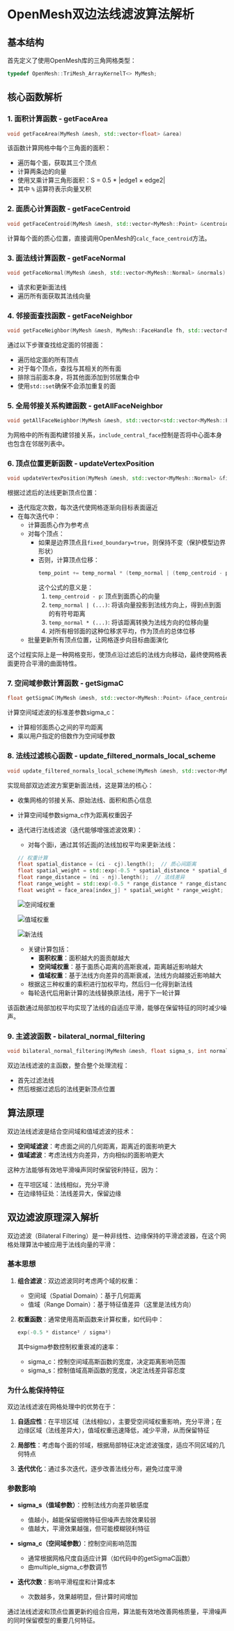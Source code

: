 # OpenMesh双边法线滤波算法解析

## 基本结构

首先定义了使用OpenMesh库的三角网格类型：
```cpp
typedef OpenMesh::TriMesh_ArrayKernelT<> MyMesh;
```

## 核心函数解析

### 1. 面积计算函数 - getFaceArea

```cpp
void getFaceArea(MyMesh &mesh, std::vector<float> &area)
```

该函数计算网格中每个三角面的面积：
- 遍历每个面，获取其三个顶点
- 计算两条边的向量
- 使用叉乘计算三角形面积：S = 0.5 * |edge1 × edge2|
- 其中 `%` 运算符表示向量叉积

### 2. 面质心计算函数 - getFaceCentroid

```cpp
void getFaceCentroid(MyMesh &mesh, std::vector<MyMesh::Point> &centroid)
```

计算每个面的质心位置，直接调用OpenMesh的`calc_face_centroid`方法。

### 3. 面法线计算函数 - getFaceNormal

```cpp
void getFaceNormal(MyMesh &mesh, std::vector<MyMesh::Normal> &normals)
```

- 请求和更新面法线
- 遍历所有面获取其法线向量

### 4. 邻接面查找函数 - getFaceNeighbor

```cpp
void getFaceNeighbor(MyMesh &mesh, MyMesh::FaceHandle fh, std::vector<MyMesh::FaceHandle> &face_neighbor)
```

通过以下步骤查找给定面的邻接面：
- 遍历给定面的所有顶点
- 对于每个顶点，查找与其相关的所有面
- 排除当前面本身，将其他面添加到邻居集合中
- 使用`std::set`确保不会添加重复的面

### 5. 全局邻接关系构建函数 - getAllFaceNeighbor

```cpp
void getAllFaceNeighbor(MyMesh &mesh, std::vector<std::vector<MyMesh::FaceHandle>> &all_face_neighbor, bool include_central_face)
```

为网格中的所有面构建邻接关系，`include_central_face`控制是否将中心面本身也包含在邻居列表中。

### 6. 顶点位置更新函数 - updateVertexPosition

```cpp
void updateVertexPosition(MyMesh &mesh, std::vector<MyMesh::Normal> &filtered_normals, int iteration_number, bool fixed_boundary)
```

根据过滤后的法线更新顶点位置：
- 迭代指定次数，每次迭代使网格逐渐向目标表面逼近
- 在每次迭代中：
  - 计算面质心作为参考点
  - 对每个顶点：
    - 如果是边界顶点且`fixed_boundary=true`，则保持不变（保护模型边界形状）
    - 否则，计算顶点位移：
      ```cpp
      temp_point += temp_normal * (temp_normal | (temp_centroid - p));
      ```
      这个公式的意义是：
      1. `temp_centroid - p`: 顶点到面质心的向量
      2. `temp_normal | (...)`: 将该向量投影到法线方向上，得到点到面的有符号距离
      3. `temp_normal * (...)`: 将该距离转换为法线方向的位移向量
      4. 对所有相邻面的这种位移求平均，作为顶点的总体位移
  - 批量更新所有顶点位置，让网格逐步向目标曲面演化

这个过程实际上是一种网格变形，使顶点沿过滤后的法线方向移动，最终使网格表面更符合平滑的曲面特性。

### 7. 空间域参数计算函数 - getSigmaC

```cpp
float getSigmaC(MyMesh &mesh, std::vector<MyMesh::Point> &face_centroid, float multiple_sigma_c)
```

计算空间域滤波的标准差参数sigma_c：
- 计算相邻面质心之间的平均距离
- 乘以用户指定的倍数作为空间域参数

### 8. 法线过滤核心函数 - update_filtered_normals_local_scheme

```cpp
void update_filtered_normals_local_scheme(MyMesh &mesh, std::vector<MyMesh::Normal> &filtered_normals, float multiple_sigma_c, int normal_iteration_number, float sigma_s)
```

实现局部双边滤波方案更新面法线，这是算法的核心：
- 收集网格的邻接关系、原始法线、面积和质心信息
- 计算空间域参数sigma_c作为距离权重因子
- 迭代进行法线滤波（迭代能够增强滤波效果）：
  - 对每个面i，通过其邻近面j的法线加权平均来更新法线：
  
  ```cpp
  // 权重计算
  float spatial_distance = (ci - cj).length();  // 质心间距离
  float spatial_weight = std::exp(-0.5 * spatial_distance * spatial_distance / (sigma_c * sigma_c));  // 空间域权重
  float range_distance = (ni - nj).length();  // 法线差异
  float range_weight = std::exp(-0.5 * range_distance * range_distance / (sigma_s * sigma_s));  // 值域权重
  float weight = face_area[index_j] * spatial_weight * range_weight;  // 总权重 = 面积 × 空间权重 × 值域权重
  ```

    ![空间域权重](../../images/analysis_3_1.png)

    ![值域权重](../../images/analysis_3_2.png)

    ![新法线](../../images/analysis_3_3.png)
  
  - 关键计算包括：
    - **面积权重**：面积越大的面贡献越大
    - **空间域权重**：基于面质心距离的高斯衰减，距离越近影响越大
    - **值域权重**：基于法线方向差异的高斯衰减，法线方向越接近影响越大
  - 根据这三种权重的乘积进行加权平均，然后归一化得到新法线
  - 每轮迭代后用新计算的法线替换原法线，用于下一轮计算

该函数通过局部加权平均实现了法线的自适应平滑，能够在保留特征的同时减少噪声。

### 9. 主滤波函数 - bilateral_normal_filtering

```cpp
void bilateral_normal_filtering(MyMesh &mesh, float sigma_s, int normal_iteration_number, float multiple_sigma_c)
```

双边法线滤波的主函数，整合整个处理流程：
- 首先过滤法线
- 然后根据过滤后的法线更新顶点位置

## 算法原理

双边法线滤波是结合空间域和值域滤波的技术：
- **空间域滤波**：考虑面之间的几何距离，距离近的面影响更大
- **值域滤波**：考虑法线方向差异，方向相似的面影响更大

这种方法能够有效地平滑噪声同时保留锐利特征，因为：
- 在平坦区域：法线相似，充分平滑
- 在边缘特征处：法线差异大，保留边缘

## 双边滤波原理深入解析

双边滤波（Bilateral Filtering）是一种非线性、边缘保持的平滑滤波器，在这个网格处理算法中被应用于法线向量的平滑：

### 基本思想

1. **组合滤波**：双边滤波同时考虑两个域的权重：
   - 空间域（Spatial Domain）：基于几何距离
   - 值域（Range Domain）：基于特征值差异（这里是法线方向）

2. **权重函数**：通常使用高斯函数来计算权重，如代码中：
   ```cpp
   exp(-0.5 * distance² / sigma²)
   ```
   
   其中sigma参数控制权重衰减的速率：
   - sigma_c：控制空间域高斯函数的宽度，决定距离影响范围
   - sigma_s：控制值域高斯函数的宽度，决定法线差异容忍度

### 为什么能保持特征

双边法线滤波在网格处理中的优势在于：

1. **自适应性**：在平坦区域（法线相似），主要受空间域权重影响，充分平滑；在边缘区域（法线差异大），值域权重迅速降低，减少平滑，从而保留特征

2. **局部性**：考虑每个面的邻域，根据局部特征决定滤波强度，适应不同区域的几何特点

3. **迭代优化**：通过多次迭代，逐步改善法线分布，避免过度平滑

### 参数影响

- **sigma_s（值域参数）**：控制法线方向差异敏感度
  - 值越小，越能保留细微特征但噪声去除效果较弱
  - 值越大，平滑效果越强，但可能模糊锐利特征

- **sigma_c（空间域参数）**：控制空间影响范围
  - 通常根据网格尺度自适应计算（如代码中的getSigmaC函数）
  - 由multiple_sigma_c参数调节

- **迭代次数**：影响平滑程度和计算成本
  - 次数越多，效果越明显，但计算时间增加

通过法线滤波和顶点位置更新的组合应用，算法能有效地改善网格质量，平滑噪声的同时保留模型的重要几何特征。
